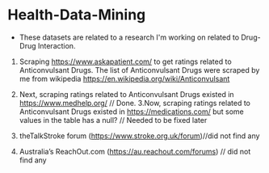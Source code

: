 # Health-Data-Mining
* These datasets are related to a research I'm working on related to Drug-Drug Interaction.
1. Scraping https://www.askapatient.com/ to get ratings related to Anticonvulsant Drugs. The list of Anticonvulsant Drugs were scraped by me from wikipedia https://en.wikipedia.org/wiki/Anticonvulsant

2. Next, scraping ratings related to Anticonvulsant Drugs existed in  https://www.medhelp.org/ // Done.
3.Now, scraping ratings related to Anticonvulsant Drugs existed in https://medications.com/ but some values in the table has a null? // Needed to be fixed later
4. theTalkStroke forum (https://www.stroke.org.uk/forum)//did not find any
5. Australia’s ReachOut.com
(https://au.reachout.com/forums) // did not find any
